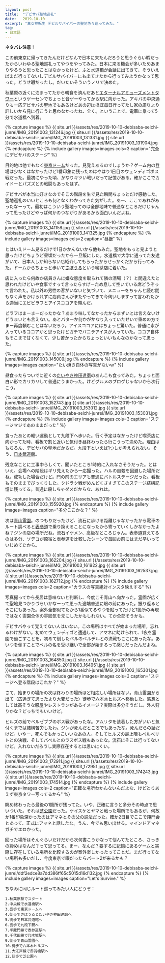 ```yaml
---
layout: post
title:  "デビサバ聖地巡礼"
date:   2019-10-10
excerpt: "真女神転生 デビルサバイバーの聖地色々巡ってみた。"
tag:
- 日本語
---
```


**ネタバレ注意！**

この前東京に帰ってきたんだけどなんで日本に来たんだろうと思うぐらい暇だったからいわゆる聖地巡礼ってやつをやってみた。日本に来る機会が多いためあまりやろうと思ったことはなかったけど、ふと水道橋が会話に出てきて、そういえばまだ行ってないしデビルサバイバーにも出てきたから行ってみようかなって思った。どうせ暇だったし。だいたいそういうノリで決めた。

秋葉原の近くに泊まってたから朝食を済んだあと[エターナルアミューズメントタワー](https://www.google.com/maps/place/エターナルアミューズメントタワー/@35.7012401,139.7699148,17z/data=!3m1!4b1!4m5!3m4!1s0x60188c1d9a15cd35:0x88f29d503057daa7!8m2!3d35.7012401!4d139.7721035)というゲーセンでちょっと音ゲーやってから駅に向かった。アキバの中央通りも一応デビサバの聖地でもあるけどあの辺はほぼ毎日行ってたし家の周りより詳しいから見に行こうと思わなかったね、全く。ということで、電車に乗って5分で水道橋へ到着。

{% capture images %}
    {{ site.url }}/assets/res/2019-10-10-debisaba-seichi-junrei/IMG_20191003_131246.jpg
    {{ site.url }}/assets/res/2019-10-10-debisaba-seichi-junrei/IMG_20191003_131331.jpg
    {{ site.url }}/assets/res/2019-10-10-debisaba-seichi-junrei/IMG_20191003_131904.jpg
{% endcapture %}
{% include gallery images=images cols=3 caption="完全にデビサバのステージ" %}

目的地は他でもなく[東京ドーム](https://www.google.com/maps/place/東京ドーム/@35.7056396,139.7497026,17z/data=!3m1!4b1!4m5!3m4!1s0x60188c4782eed4f3:0x5058b288249e640e!8m2!3d35.7056396!4d139.7518913)だった。見覚えあるのでしょうか？ゲーム内の登場は少なくはなかったけど1番印象に残ったのはやはり1日目のウェンディゴボス戦だった。最初にやった頃、かなりキツい戦いだって記憶がある。確かここでカイドーとパズズとの戦闘もあったはず。

デビサバが本当に好きなのでそこの階段を生で見た瞬間ちょっとだけ感動した。聖地巡礼のいいところも何となくわかってきた気がした。あー、ここであれがあったなーって。最初はこういう聖地ってのは全部地味で普通なところだけじゃんって思ったけどやっぱ何かのつながりがあるから面白いんだよね。

{% capture images %}
    {{ site.url }}/assets/res/2019-10-10-debisaba-seichi-junrei/IMG_20191003_141158.jpg
    {{ site.url }}/assets/res/2019-10-10-debisaba-seichi-junrei/IMG_20191003_141325.jpg
{% endcapture %}
{% include gallery images=images cols=2 caption="昼飯" %}

とはいえドーム見るだけで1日かかんないから他もみた。聖地をもっと見ようと思ったけどちょうど昼頃だったから一旦飯にした。水道橋で大学に通ってた友達がいて、日本人しか知らない店紹介してもらったからせっかくだから行ってみた。ドームからちょっと歩いて[さぼうる](https://tabelog.com/tokyo/A1310/A131003/13000609/)という喫茶店に着いた。

店に入ったら何故か店員さんに嫌な態度を取られて隣の酒場（？）と間違えたと思われたけどいや食事ですって言ったらすげーため息して空いている席どうぞって言われた。私以外の男性の客がいないと気づいて、メニューをちゃんと読む間もなく声をかけられずに店員さんがまたやってきて今伺いしますって言われたから適当にエビピラフとアイスココアを頼んだ。

ピラフはまーまーだったかな？あまり味してなかったからまずいとは言えないけどうまいとも言えない。あとバターか何かがかなり入っていたせいで重めの方でまー再度頼むことはないだろう。アイスココアにはちょっと驚いた。普通に氷が入っているココアかと思ったけどガチでバニラアイスが入っていた。ココア自体もそこまで甘くなくて、少し苦かったからちょっといいもんなのかなって思った。

{% capture images %}
    {{ site.url }}/assets/res/2019-10-10-debisaba-seichi-junrei/IMG_20191003_145009.jpg
{% endcapture %}
{% include gallery images=images caption="たい焼き自体の写真がないｗ" %}

昼食ったらついでに近くの[たいやき神田達磨](https://tabelog.com/tokyo/A1310/A131003/13100660/)のあんこも食ってみた。ちょっと面白い形でカリカリして普通にうまかった。けどグルメのブログじゃないから次行こう。

{% capture images %}
    {{ site.url }}/assets/res/2019-10-10-debisaba-seichi-junrei/IMG_20191003_152743.jpg
    {{ site.url }}/assets/res/2019-10-10-debisaba-seichi-junrei/IMG_20191003_153012.jpg
    {{ site.url }}/assets/res/2019-10-10-debisaba-seichi-junrei/IMG_20191003_153031.jpg
{% endcapture %}
{% include gallery images=images cols=3 caption="ステージマジであのままだった" %}

食ったあとの軽い運動として九段下へ歩いた。行く予定はなかったけど喫茶店に向かってた時、看板で割と近いと気付き昼終わったら行こうって決めた。理由はもちろん、デビサバの聖地だからだ。九段下といえば1つしか考えられない。そう、[日本武道館](https://www.google.com/maps/place/日本武道館/@35.6933175,139.7476963,17z/data=!3m1!4b1!4m5!3m4!1s0x60188c6b802bf413:0x215b5c71c9657188!8m2!3d35.6933175!4d139.749885)。

残念なことに工事中らしくて、聞いたところ1時的に入れなさそうだった。とはいえ、会場への階段はギリ見えたから一応撮った。ハルの自殺を回避した場所だね。成功した場合だけど。門の前のエリアも普通にバトルステージだった。看板もそのままでびっくりした。クドラク戦がめんどくさすぎてこのステージ結構記憶に残ってる。普通に殺しちゃダメだからな、あれは。

{% capture images %}
    {{ site.url }}/assets/res/2019-10-10-debisaba-seichi-junrei/IMG_20191003_155920.jpg
{% endcapture %}
{% include gallery images=images caption="多分ここかな？" %}

次は[青山霊園](https://www.google.com/maps/place/青山霊園+東十四通り/@35.667028,139.7197327,17z/data=!3m1!4b1!4m5!3m4!1s0x60188b62ca6eed21:0x880e44263ab0931a!8m2!3d35.667028!4d139.7219214)。のつもりだったけど、流石に歩ける距離じゃなかったから電車のルート調べると[表参道](https://www.google.com/maps/place/表参道駅/@35.6652511,139.7099034,17z/data=!3m1!4b1!4m5!3m4!1s0x60188c9fee70f285:0x4054b8b23563631c!8m2!3d35.6652511!4d139.7120921)で乗り換えることになったから寄っていくしかなかったよね？ジンの店の場所だね。流石イケメン、高級なところじゃん。表参道覚えてるのは多分、ソデコが原宿と表参道を比較したシーンで毎回お前にはまだ早いっていじめてたから。

{% capture images %}
    {{ site.url }}/assets/res/2019-10-10-debisaba-seichi-junrei/IMG_20191003_162204.jpg
    {{ site.url }}/assets/res/2019-10-10-debisaba-seichi-junrei/IMG_20191003_161922.jpg
    {{ site.url }}/assets/res/2019-10-10-debisaba-seichi-junrei/IMG_20191003_162537.jpg
    {{ site.url }}/assets/res/2019-10-10-debisaba-seichi-junrei/IMG_20191003_162712.jpg
{% endcapture %}
{% include gallery images=images cols=2 caption="カラスの写真絶対インスタ映えする" %}

写真撮ってから長居は意味ないと判断し、今度こそ青山へ向かった。霊園が広くて聖地見つかりづらいかなーって思った途端普通に眼の前にあった。振り返るとそこにもあった。案外全部似てたから1番似てるやつを貼ってたけど1箇所の再現ではなく霊園全体の雰囲気を元にしたかもしれない。てか全部そうかも。

デビサバやって覚えてない人はいない。この場所はすべてが始まった場所。忘れるわけがない。初めてウェンディゴと遭遇して、アマネに助けられて、1夜を霊園で過ごすことを。初めて倒したベルのベルデルとの決戦もここにあったな。あいつを倒すことでベルの名を受け継いで全部が始まるって感じだったんだよね。

{% capture images %}
    {{ site.url }}/assets/res/2019-10-10-debisaba-seichi-junrei/IMG_20191003_164850.jpg
    {{ site.url }}/assets/res/2019-10-10-debisaba-seichi-junrei/IMG_20191003_164951.jpg
    {{ site.url }}/assets/res/2019-10-10-debisaba-seichi-junrei/IMG_20191003_165301.jpg
{% endcapture %}
{% include gallery images=images cols=3 caption="ステージへ登る階段はこれか？" %}

さて、始まりの場所の次は終わりの場所ほど相応しい場所はない。青山霊園から出て（広過ぎて思ったより大変だった）徒歩で[六本木ヒルズ](https://www.google.com/maps/place/六本木ヒルズ/@35.6602384,139.727888,17z/data=!3m1!4b1!4m5!3m4!1s0x60188b771049dc33:0x5bfe0248594cc802!8m2!3d35.6602384!4d139.7300767)へ移動した。感想としては高そうな服屋やレストランがあるイメージ？実際は多分そうだし。外人狩りかな？どっちでもいいけど。

ヒルズの前でベルゼブブのボス戦があったな。アムリタを装着した方がいいと気付くまでは結構苦労したわ。ジンが死んだところでもあったな。死んだらの話だけど。いやー、死んでもかっこいいなあの人。そしてヒルズの最上階もベルベリトとの決戦、そしてバベルとのラスボス戦もあったな。流石にそこは行ってないけど。入れないだろうし実際存在するとは思いにくい。

{% capture images %}
    {{ site.url }}/assets/res/2019-10-10-debisaba-seichi-junrei/IMG_20191003_172911.jpg
    {{ site.url }}/assets/res/2019-10-10-debisaba-seichi-junrei/IMG_20191003_172951.jpg
    {{ site.url }}/assets/res/2019-10-10-debisaba-seichi-junrei/IMG_20191003_174243.jpg
    {{ site.url }}/assets/res/2019-10-10-debisaba-seichi-junrei/IMG_20191003_174514.jpg
{% endcapture %}
{% include gallery images=images cols=2 caption="正確な場所わかんないんだよな、けどとりあえず東京タワー写ってるから" %}

眺め終わったら最後の1箇所が残ってた。いや、正確に言うと多分その時点で思いついた。それは[芝公園](https://www.google.com/maps/place/芝公園/@35.6550208,139.7440036,16.5z/data=!4m8!1m2!2m1!1z6Iqd5YWs5ZyS!3m4!1s0x60188bbedd7d8b69:0x58a924b663773b45!8m2!3d35.654938!4d139.7479837)だった。ケイスケとヤマと戦った場所でもあるが、何故か1番印象深かったのはアマネとその父の説法だった。確か2日目でここで翔門会とあって、正式にアマネと話したな。うん、今でも思い出せる。マインドアマネガチでエロかった。

回った場所はそんぐらいだけだから次何書こうかなって悩んてたところ、さっきの締めはなんだ？って思ってる。まー、なんだ？要するに記憶にあるゲームと実際に存在している場所を比較するのが案外楽しかったってことだ。まだ行ってない場所も多いだし、今度東京で暇だったらパート2が来るかも？

{% capture images %}
    {{ site.url }}/assets/res/2019-10-10-debisaba-seichi-junrei/ddf2edce8a7dd386ff65c5015d16d132.jpg
{% endcapture %}
{% include gallery images=images caption="Let's Survive." %}

ちなみに同じルート巡ってみたい人にどうぞ：

```
1.秋葉原駅でスタート
2.中央線で水道橋駅へ
3.徒歩で東京ドームへ
4.徒歩でさぼうるとたいやき神田達磨へ
5.徒歩で日本武道館へ
6.徒歩で九段下駅へ
7.半藏門線で表参道駅へ
8.千代田線で乃木坂駅へ
9.徒歩で青山霊園へ
10.徒歩で六本木ヒルズへ
11.大江戸線で赤羽橋駅へ
12.徒歩で芝公園へ
```

